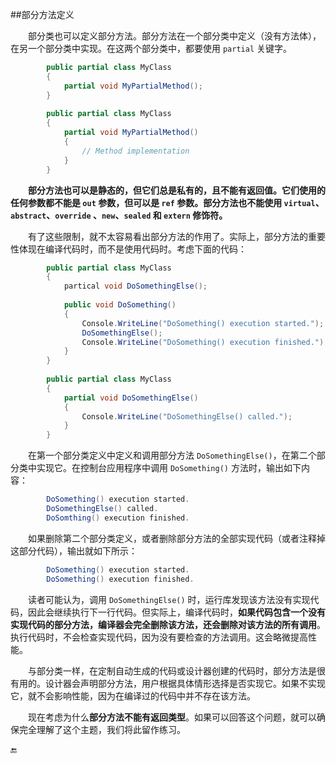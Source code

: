 ##部分方法定义


&emsp;&emsp;部分类也可以定义部分方法。部分方法在一个部分类中定义（没有方法体），在另一个部分类中实现。在这两个部分类中，都要使用 `partial` 关键字。

```csharp 
        public partial class MyClass 
        { 
            partial void MyPartialMethod(); 
        }
 
        public partial class MyClass 
        { 
            partial void MyPartialMethod() 
            { 
                // Method implementation 
            } 
        }
```

&emsp;&emsp;**部分方法也可以是静态的，但它们总是私有的，且不能有返回值。它们使用的任何参数都不能是 `out` 参数，但可以是 `ref` 参数。部分方法也不能使用 `virtual`、`abstract`、`override` 、`new`、`sealed` 和 `extern` 修饰符。**

&emsp;&emsp;有了这些限制，就不太容易看出部分方法的作用了。实际上，部分方法的重要性体现在编译代码时，而不是使用代码时。考虑下面的代码：

```csharp 
        public partial class MyClass 
        { 
            partical void DoSomethingElse();
 
            public void DoSomething() 
            { 
                Console.WriteLine("DoSomething() execution started."); 
                DoSomethingElse(); 
                Console.WriteLine("DoSomething() execution finished."); 
            } 
        }
 
        public partial class MyClass 
        { 
            partial void DoSomethingElse() 
            { 
                Console.WriteLine("DoSomethingElse() called."); 
            } 
        }
```

&emsp;&emsp;在第一个部分类定义中定义和调用部分方法 `DoSomethingElse()`，在第二个部分类中实现它。在控制台应用程序中调用 `DoSomething()` 方法时，输出如下内容：

```csharp 
        DoSomething() execution started. 
        DoSomethingElse() called. 
        DoSomthing() execution finished.
```

&emsp;&emsp;如果删除第二个部分类定义，或者删除部分方法的全部实现代码（或者注释掉这部分代码），输出就如下所示：

```csharp 
        DoSomething() execution started. 
        DoSomething() execution finished.
```

&emsp;&emsp;读者可能认为，调用 `DoSomethingElse()` 时，运行库发现该方法没有实现代码，因此会继续执行下一行代码。但实际上，编译代码时，**如果代码包含一个没有实现代码的部分方法，编译器会完全删除该方法，还会删除对该方法的所有调用**。执行代码时，不会检查实现代码，因为没有要检查的方法调用。这会略微提高性能。

&emsp;&emsp;与部分类一样，在定制自动生成的代码或设计器创建的代码时，部分方法是很有用的。设计器会声明部分方法，用户根据具体情形选择是否实现它。如果不实现它，就不会影响性能，因为在编译过的代码中并不存在该方法。

&emsp;&emsp;现在考虑为什么**部分方法不能有返回类型**。如果可以回答这个问题，就可以确保完全理解了这个主题，我们将此留作练习。



🔚
